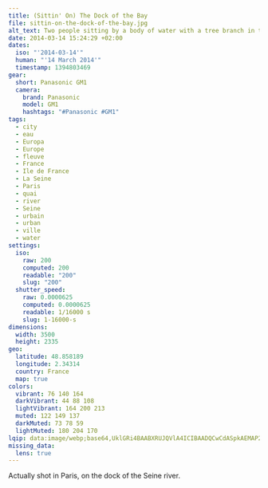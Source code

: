 ```yaml
---
title: (Sittin' On) The Dock of the Bay
file: sittin-on-the-dock-of-the-bay.jpg
alt_text: Two people sitting by a body of water with a tree branch in the foreground.
date: 2014-03-14 15:24:29 +02:00
dates:
  iso: "'2014-03-14'"
  human: "'14 March 2014'"
  timestamp: 1394803469
gear:
  short: Panasonic GM1
  camera:
    brand: Panasonic
    model: GM1
    hashtags: "#Panasonic #GM1"
tags:
  - city
  - eau
  - Europa
  - Europe
  - fleuve
  - France
  - Ile de France
  - La Seine
  - Paris
  - quai
  - river
  - Seine
  - urbain
  - urban
  - ville
  - water
settings:
  iso:
    raw: 200
    computed: 200
    readable: "200"
    slug: "200"
  shutter_speed:
    raw: 0.0000625
    computed: 0.0000625
    readable: 1/16000 s
    slug: 1-16000-s
dimensions:
  width: 3500
  height: 2335
geo:
  latitude: 48.858189
  longitude: 2.34314
  country: France
  map: true
colors:
  vibrant: 76 140 164
  darkVibrant: 44 88 108
  lightVibrant: 164 200 213
  muted: 122 149 137
  darkMuted: 73 78 59
  lightMuted: 180 204 170
lqip: data:image/webp;base64,UklGRi4BAABXRUJQVlA4ICIBAADQCwCdASpkAEMAP2Wivli/v7U5tBgLs/AsiWUIcAGNkIdBTZg6k6dmBKQo6GDq2WgR3IehfsPMyC3Hg6YWgeqsXio0FPA15GUk5MTTYTqp1FlYdkt1HgJ+5vNvDXmwZ/t9pmJJseIAAP5wyOmjg2TXz9AfCGDhZulyIxVpZUytAg3dWdc7AeM7mvsvF5AYy5Lcf67sfJXG2tIQ4kwyJbBOE03ciPaSD4D9sNDblEecPjarZ767mdgP6MLE2YV5BUJYmDShwraTFp1mDr9S6bzHfykooJ/ZEC5KePbjhAdTOtoB30LonAtCVu22u91lMhEI6uMhds953fJq8/O4hPc3HRiVfg344SC5bAEUBtBbp0/WYJb8EDUgjkAlwdODkAAAAA==
missing_data:
  lens: true
---
```


Actually shot in Paris, on the dock of the Seine river.
